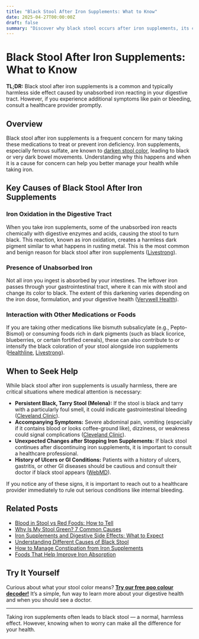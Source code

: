 ```yaml
---
title: "Black Stool After Iron Supplements: What to Know"
date: 2025-04-27T00:00:00Z
draft: false
summary: "Discover why black stool occurs after iron supplements, its causes, when to worry, and tips for managing side effects effectively."
---
```


# Black Stool After Iron Supplements: What to Know

**TL;DR:** Black stool after iron supplements is a common and typically harmless side effect caused by unabsorbed iron reacting in your digestive tract. However, if you experience additional symptoms like pain or bleeding, consult a healthcare provider promptly.

## Overview

Black stool after iron supplements is a frequent concern for many taking these medications to treat or prevent iron deficiency. Iron supplements, especially ferrous sulfate, are known to [darken stool color](https://www.livestrong.com/article/275693-does-taking-iron-supplements-turn-your-stool-black/), leading to black or very dark bowel movements. Understanding why this happens and when it is a cause for concern can help you better manage your health while taking iron.

## Key Causes of Black Stool After Iron Supplements

### Iron Oxidation in the Digestive Tract

When you take iron supplements, some of the unabsorbed iron reacts chemically with digestive enzymes and acids, causing the stool to turn black. This reaction, known as iron oxidation, creates a harmless dark pigment similar to what happens in rusting metal. This is the most common and benign reason for black stool after iron supplements ([Livestrong](https://www.livestrong.com/article/275693-does-taking-iron-supplements-turn-your-stool-black/)).

### Presence of Unabsorbed Iron

Not all iron you ingest is absorbed by your intestines. The leftover iron passes through your gastrointestinal tract, where it can mix with stool and change its color to black. The extent of this darkening varies depending on the iron dose, formulation, and your digestive health ([Verywell Health](https://www.verywellhealth.com/do-iron-supplements-for-anemia-cause-upset-stomach-3522504)).

### Interaction with Other Medications or Foods

If you are taking other medications like bismuth subsalicylate (e.g., Pepto-Bismol) or consuming foods rich in dark pigments (such as black licorice, blueberries, or certain fortified cereals), these can also contribute to or intensify the black coloration of your stool alongside iron supplements ([Healthline](https://www.healthline.com/health/pepto-bismol-black-stool), [Livestrong](https://www.livestrong.com/article/472989-can-licorice-cause-discolored-stools/)).

## When to Seek Help

While black stool after iron supplements is usually harmless, there are critical situations where medical attention is necessary:

- **Persistent Black, Tarry Stool (Melena):** If the stool is black and tarry with a particularly foul smell, it could indicate gastrointestinal bleeding ([Cleveland Clinic](https://my.clevelandclinic.org/health/symptoms/25058-melena)).
- **Accompanying Symptoms:** Severe abdominal pain, vomiting (especially if it contains blood or looks coffee-ground like), dizziness, or weakness could signal complications ([Cleveland Clinic](https://my.clevelandclinic.org/health/symptoms/25058-melena)).
- **Unexpected Changes after Stopping Iron Supplements:** If black stool continues after discontinuing iron supplements, it is important to consult a healthcare professional.
- **History of Ulcers or GI Conditions:** Patients with a history of ulcers, gastritis, or other GI diseases should be cautious and consult their doctor if black stool appears ([WebMD](https://www.webmd.com/digestive-disorders/black-tarry-stool-reasons)).

If you notice any of these signs, it is important to reach out to a healthcare provider immediately to rule out serious conditions like internal bleeding.

## Related Posts
- [Blood in Stool vs Red Foods: How to Tell](/posts/blood-in-stool-vs-red-foods-how-to-tell)
- [Why Is My Stool Green? 7 Common Causes](/posts/why-is-my-stool-green-7-common-causes)
- [Iron Supplements and Digestive Side Effects: What to Expect](https://www.verywellhealth.com/do-iron-supplements-for-anemia-cause-upset-stomach-3522504)
- [Understanding Different Causes of Black Stool](https://www.webmd.com/digestive-disorders/black-tarry-stool-reasons)
- [How to Manage Constipation from Iron Supplements](https://www.goodrx.com/classes/iron-supplements/iron-side-effects-constipation)
- [Foods That Help Improve Iron Absorption](https://www.healthline.com/nutrition/increase-iron-absorption)

## Try It Yourself

Curious about what your stool color means? [**Try our free poo colour decoder!**](https://www.poopcolor.info) It’s a simple, fun way to learn more about your digestive health and when you should see a doctor.

---

Taking iron supplements often leads to black stool — a normal, harmless effect. However, knowing when to worry can make all the difference for your health.